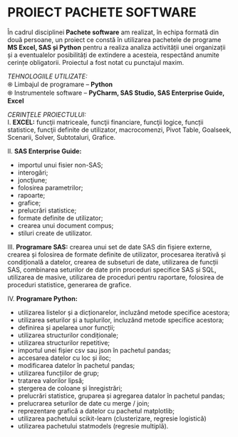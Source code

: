 # PROIECT PACHETE SOFTWARE

În cadrul disciplinei **Pachete software** am realizat, în echipa formată din două persoane, un proiect ce constă în utilizarea pachetele de programe **MS Excel, SAS și Python** pentru a realiza analiza activității unei organizații și a eventualelor posibilități de extindere a acesteia, respectând anumite cerințe obligatorii. Proiectul a fost notat cu punctajul maxim.

*TEHNOLOGIILE UTILIZATE:*  <br />
֍ Limbajul de programare – **Python** <br />
֍ Instrumentele software – **PyCharm, SAS Studio, SAS Enterprise Guide, Excel** <br />

*CERINȚELE PROIECTULUI:* <br />
I. **EXCEL:** funcţii matriceale, funcţii financiare, funcţii logice, funcții statistice, funcţii definite de utilizator, macrocomenzi, Pivot Table, Goalseek, Scenarii, Solver, Subtotaluri, Grafice.

II. **SAS Enterprise Guide:**
-	importul unui fisier non-SAS; 
-	interogări;
-	joncţiune;
-	folosirea parametrilor;
-	rapoarte;
-	grafice;
-	prelucrări statistice;
-	formate definite de utilizator;
-	crearea unui document compus;
-	stiluri create de utilizator.

III. **Programare SAS:** crearea unui set de date SAS din fișiere externe, crearea și folosirea de formate definite de utilizator, procesarea iterativă și condițională a datelor, crearea de subseturi de date, utilizarea de funcții SAS, combinarea seturilor de date prin proceduri specifice SAS și SQL, utilizarea de masive, utilizarea de proceduri pentru raportare, folosirea de proceduri statistice, generarea de grafice.

IV. **Programare Python:**
-	utilizarea listelor și a dicționarelor, incluzând metode specifice acestora;
-	utilizarea seturilor și a tuplurilor, incluzând metode specifice acestora;
-	definirea și apelarea unor funcții;
-	utilizarea structurilor condiționale;
-	utilizarea structurilor repetitive;
-	importul unei fișier csv sau json în pachetul pandas;
-	accesarea datelor cu loc și iloc;
-	modificarea datelor în pachetul pandas;
-	utilizarea funcțiilor de grup;
-	tratarea valorilor lipsă;
-	ștergerea de coloane și înregistrări;
-	prelucrări statistice, gruparea și agregarea datalor în pachetul pandas;
-	prelucrarea seturilor de date cu merge / join;
-	reprezentare grafică a datelor cu pachetul matplotlib;
-	utilizarea pachetului scikit-learn (clusterizare, regresie logistică)
-	utilizarea pachetului statmodels (regresie multiplă).


